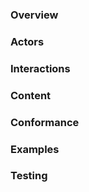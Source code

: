 
  
  
### Overview  
  
  
### Actors  
  
  
### Interactions
  
  
### Content
  
  
### Conformance
  
  
### Examples
  
  
### Testing
  
  



